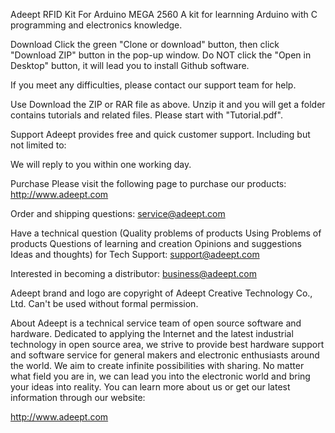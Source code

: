 Adeept RFID Kit For Arduino MEGA 2560
A kit for learnning Arduino with C programming and electronics knowledge.

Download
Click the green "Clone or download" button, then click "Download ZIP" button in the pop-up window. Do NOT click the "Open in Desktop" button, it will lead you to install Github software.

If you meet any difficulties, please contact our support team for help.

Use
Download the ZIP or RAR   file as above. Unzip it and you will get a folder contains tutorials and related files. Please start with "Tutorial.pdf".

Support
Adeept provides free and quick customer support. Including but not limited to:

We will reply to you within one working day.

Purchase
Please visit the following page to purchase our products:
http://www.adeept.com

Order and shipping questions:
service@adeept.com

Have a technical question
(Quality problems of products
Using Problems of products
Questions of learning and creation
Opinions and suggestions
Ideas and thoughts) for Tech Support:
support@adeept.com

Interested in becoming a distributor:
business@adeept.com

Adeept brand and logo are copyright of Adeept Creative Technology Co., Ltd. Can't be used without formal permission.

About
Adeept is a technical service team of open source software and hardware. Dedicated to applying the Internet and the latest industrial technology in open source area, we strive to provide best hardware support and software service for general makers and electronic enthusiasts around the world. We aim to create infinite possibilities with sharing. No matter what field you are in, we can lead you into the electronic world and bring your ideas into reality.
You can learn more about us or get our latest information through our website:

http://www.adeept.com
